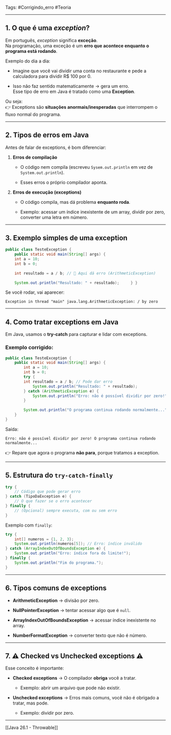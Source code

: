Tags: #Corrigindo_erro #Teoria 

---

## 1. O que é uma _exception_?

Em português, _exception_ significa **exceção**.  
Na programação, uma exceção é um **erro que acontece enquanto o programa está rodando**.

Exemplo do dia a dia:

- Imagine que você vai dividir uma conta no restaurante e pede a calculadora para dividir R$ 100 por 0.
    
- Isso não faz sentido matematicamente → gera um erro.  
    Esse tipo de erro em Java é tratado como uma **Exception**.
    

Ou seja:  
👉 Exceptions são **situações anormais/inesperadas** que interrompem o fluxo normal do programa.

---

## 2. Tipos de erros em Java

Antes de falar de exceptions, é bom diferenciar:

1. **Erros de compilação**
    
    - O código nem compila (escreveu `Sysem.out.println` em vez de `System.out.println`).
        
    - Esses erros o próprio compilador aponta.
        
2. **Erros de execução (exceptions)**
    
    - O código compila, mas dá problema **enquanto roda**.
        
    - Exemplo: acessar um índice inexistente de um array, dividir por zero, converter uma letra em número.
        

---

## 3. Exemplo simples de uma exception

```java
public class TesteException {
	public static void main(String[] args) {
	int a = 10;
	int b = 0;
	
	int resultado = a / b; // 🚨 Aqui dá erro (ArithmeticException)
	
	System.out.println("Resultado: " + resultado);     } }
```

Se você rodar, vai aparecer:

`Exception in thread "main" java.lang.ArithmeticException: / by zero`

---

## 4. Como tratar exceptions em Java

Em Java, usamos o **try-catch** para capturar e lidar com exceptions.

### Exemplo corrigido:

```java
public class TesteException {
	public static void main(String[] args) {
		int a = 10;
		int b = 0;
		try {
		int resultado = a / b; // Pode dar erro
			System.out.println("Resultado: " + resultado);
		} catch (ArithmeticException e) {
			System.out.println("Erro: não é possível dividir por zero!");
		}
		
		System.out.println("O programa continua rodando normalmente...");     
	} 
}
```

Saída:

`Erro: não é possível dividir por zero! O programa continua rodando normalmente...`

👉 Repare que agora o programa **não para**, porque tratamos a exception.

---

## 5. Estrutura do `try-catch-finally`


```java
try {
    // Código que pode gerar erro
} catch (TipoDaException e) {
    // O que fazer se o erro acontecer
} finally {
    // (Opcional) sempre executa, com ou sem erro
}
```

Exemplo com `finally`:

```java
try {
    int[] numeros = {1, 2, 3};
    System.out.println(numeros[5]); // Erro: índice inválido
} catch (ArrayIndexOutOfBoundsException e) {
    System.out.println("Erro: índice fora do limite!");
} finally {
    System.out.println("Fim do programa.");
}
```

---

## 6. Tipos comuns de exceptions

- **ArithmeticException** → divisão por zero.
    
- **NullPointerException** → tentar acessar algo que é `null`.
    
- **ArrayIndexOutOfBoundsException** → acessar índice inexistente no array.
    
- **NumberFormatException** → converter texto que não é número.
    

---

## 7. ⚠️ Checked vs Unchecked exceptions ⚠️

Esse conceito é importante:

- **Checked exceptions** → O compilador **obriga** você a tratar.
    
    - Exemplo: abrir um arquivo que pode não existir.
        
- **Unchecked exceptions** → Erros mais comuns, você não é obrigado a tratar, mas pode.
    
    - Exemplo: dividir por zero.

---

[[Java 26.1 - Throwable]]
